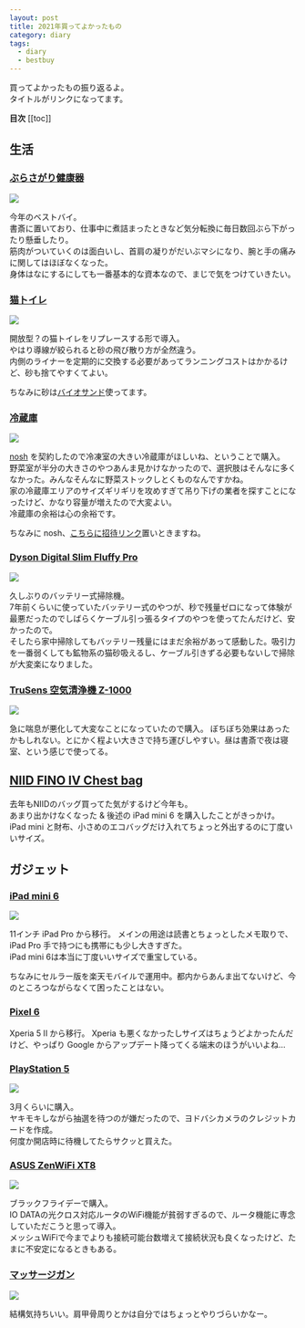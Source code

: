 ```yaml
---
layout: post
title: 2021年買ってよかったもの
category: diary
tags:
  - diary
  - bestbuy
---
```



買ってよかったもの振り返るよ。  
タイトルがリンクになってます。

**目次**
[[toc]]

## 生活

### [ぶらさがり健康器](https://amzn.to/3eAQlN1)

<a href="https://www.amazon.co.jp/gp/product/B01N2HZ3N6?ie=UTF8&psc=1&linkCode=li2&tag=yslibr4ry-22&linkId=001097a8a636e208b2e20fd97c28a11a&language=ja_JP&ref_=as_li_ss_il" target="_blank"><img border="0" src="//ws-fe.amazon-adsystem.com/widgets/q?_encoding=UTF8&ASIN=B01N2HZ3N6&Format=_SL160_&ID=AsinImage&MarketPlace=JP&ServiceVersion=20070822&WS=1&tag=yslibr4ry-22&language=ja_JP" ></a><img src="https://ir-jp.amazon-adsystem.com/e/ir?t=yslibr4ry-22&language=ja_JP&l=li2&o=9&a=B01N2HZ3N6" width="1" height="1" border="0" alt="" style="border:none !important; margin:0px !important;" />

今年のベストバイ。  
書斎に置いており、仕事中に煮詰まったときなど気分転換に毎日数回ぶら下がったり懸垂したり。  
筋肉がついていくのは面白いし、首肩の凝りがだいぶマシになり、腕と手の痛みに関してはほぼなくなった。  
身体はなにするにしても一番基本的な資本なので、まじで気をつけていきたい。

### [猫トイレ](https://amzn.to/32MIPMk)

<a href="https://www.amazon.co.jp/%E3%83%A2%E3%83%87%E3%82%B3-modko-MOD-012-%E3%83%95%E3%83%AA%E3%83%83%E3%83%97%E3%83%AA%E3%82%BF%E3%83%BC%E3%83%9C%E3%83%83%E3%82%AF%E3%82%B9-%E3%83%9B%E3%83%AF%E3%82%A4%E3%83%88/dp/B009UWMLC4?__mk_ja_JP=%E3%82%AB%E3%82%BF%E3%82%AB%E3%83%8A&crid=D69KJ6FTQRAC&keywords=modkat&qid=1640872517&sprefix=modkat%2Caps%2C182&sr=8-9&linkCode=li2&tag=yslibr4ry-22&linkId=6ba76e8d7468eaf308648631abc98e4a&language=ja_JP&ref_=as_li_ss_il" target="_blank"><img border="0" src="//ws-fe.amazon-adsystem.com/widgets/q?_encoding=UTF8&ASIN=B009UWMLC4&Format=_SL160_&ID=AsinImage&MarketPlace=JP&ServiceVersion=20070822&WS=1&tag=yslibr4ry-22&language=ja_JP" ></a><img src="https://ir-jp.amazon-adsystem.com/e/ir?t=yslibr4ry-22&language=ja_JP&l=li2&o=9&a=B009UWMLC4" width="1" height="1" border="0" alt="" style="border:none !important; margin:0px !important;" />

開放型？の猫トイレをリプレースする形で導入。  
やはり導線が絞られると砂の飛び散り方が全然違う。  
内側のライナーを定期的に交換する必要があってランニングコストはかかるけど、砂も捨てやすくてよい。

ちなみに砂は[バイオサンド](https://amzn.to/3Jw7wOc)使ってます。

### [冷蔵庫](https://amzn.to/3FWwKmN)

<a href="https://www.amazon.co.jp/%E3%82%B7%E3%83%A3%E3%83%BC%E3%83%97-SHARP-%E3%83%97%E3%83%A9%E3%82%BA%E3%83%9E%E3%82%AF%E3%83%A9%E3%82%B9%E3%82%BF%E3%83%BC-%E8%A6%B3%E9%9F%B3%E9%96%8B%E3%81%8D%E3%83%BB%E3%83%95%E3%83%AC%E3%83%B3%E3%83%81%E3%83%89%E3%82%A2-SJ-X504H-T/dp/B091YYB2PJ?keywords=%E3%82%B7%E3%83%A3%E3%83%BC%E3%83%97+%E5%86%B7%E8%94%B5%E5%BA%AB+sj-x504h-t&qid=1640878512&sprefix=%E5%86%B7%E8%94%B5%E5%BA%AB+x50%2Caps%2C218&sr=8-5&linkCode=li2&tag=yslibr4ry-22&linkId=521c1867c1565518d662a805c760804f&language=ja_JP&ref_=as_li_ss_il" target="_blank"><img border="0" src="//ws-fe.amazon-adsystem.com/widgets/q?_encoding=UTF8&ASIN=B091YYB2PJ&Format=_SL160_&ID=AsinImage&MarketPlace=JP&ServiceVersion=20070822&WS=1&tag=yslibr4ry-22&language=ja_JP" ></a><img src="https://ir-jp.amazon-adsystem.com/e/ir?t=yslibr4ry-22&language=ja_JP&l=li2&o=9&a=B091YYB2PJ" width="1" height="1" border="0" alt="" style="border:none !important; margin:0px !important;" />

[nosh](https://nosh.jp) を契約したので冷凍室の大きい冷蔵庫がほしいね、ということで購入。  
野菜室が半分の大きさのやつあんま見かけなかったので、選択肢はそんなに多くなかった。みんなそんなに野菜ストックしとくものなんですかね。  
家の冷蔵庫エリアのサイズギリギリを攻めすぎて吊り下げの業者を探すことになったけど、かなり容量が増えたので大変よい。  
冷蔵庫の余裕は心の余裕です。

ちなみに nosh、[こちらに招待リンク](https://nosh.jp/share/friend-202103/Jvf8w)置いときますね。

### [Dyson Digital Slim Fluffy Pro](https://amzn.to/3z8Lr3r)

<a href="https://www.amazon.co.jp/%E3%83%80%E3%82%A4%E3%82%BD%E3%83%B3-%E3%82%B9%E3%83%86%E3%82%A3%E3%83%83%E3%82%AF%E3%82%AF%E3%83%AA%E3%83%BC%E3%83%8A%E3%83%BC-SV12MHYE-%E3%83%80%E3%82%A4%E3%82%BD%E3%83%B3%E3%82%B5%E3%82%A4%E3%82%AF%E3%83%AD%E3%83%B3V10%E3%83%A2%E3%83%BC%E3%82%BF%E3%83%BC%E3%83%98%E3%83%83%E3%83%89-%E3%82%A4%E3%82%A8%E3%83%AD%E3%83%BC/dp/B099ZSGN2L?__mk_ja_JP=%E3%82%AB%E3%82%BF%E3%82%AB%E3%83%8A&crid=1L25KTNSWJV00&keywords=Dyson+digital+slim&qid=1640873086&s=home&sprefix=dyson+digital+slim%2Ckitchen%2C169&sr=1-4&linkCode=li2&tag=yslibr4ry-22&linkId=cc08ecea7cc5767235df6a701968651c&language=ja_JP&ref_=as_li_ss_il" target="_blank"><img border="0" src="//ws-fe.amazon-adsystem.com/widgets/q?_encoding=UTF8&ASIN=B099ZSGN2L&Format=_SL160_&ID=AsinImage&MarketPlace=JP&ServiceVersion=20070822&WS=1&tag=yslibr4ry-22&language=ja_JP" ></a><img src="https://ir-jp.amazon-adsystem.com/e/ir?t=yslibr4ry-22&language=ja_JP&l=li2&o=9&a=B099ZSGN2L" width="1" height="1" border="0" alt="" style="border:none !important; margin:0px !important;" />

久しぶりのバッテリー式掃除機。  
7年前くらいに使っていたバッテリー式のやつが、秒で残量ゼロになって体験が最悪だったのでしばらくケーブル引っ張るタイプのやつを使ってたんだけど、安かったので。  
そしたら家中掃除してもバッテリー残量にはまだ余裕があって感動した。吸引力を一番弱くしても鉱物系の猫砂吸えるし、ケーブル引きずる必要もないしで掃除が大変楽になりました。

### [TruSens 空気清浄機 Z-1000](https://amzn.to/3pH7oUe)

<a href="https://www.amazon.co.jp/TruSens-%E7%A9%BA%E6%B0%97%E6%B8%85%E6%B5%84%E6%A9%9F-Z-1000-%E3%80%902%E5%B9%B4%E4%BF%9D%E8%A8%BC%E3%80%91-%E3%82%AB%E3%83%BC%E3%83%9C%E3%83%B3%E3%83%95%E3%82%A3%E3%83%AB%E3%82%BF%E3%83%BC%E4%BB%98/dp/B08C2Z8V3N?keywords=trusens+%E7%A9%BA%E6%B0%97%E6%B8%85%E6%B5%84%E6%A9%9F+z-1000&qid=1640878620&sprefix=TruSens%2Caps%2C159&sr=8-6&linkCode=li2&tag=yslibr4ry-22&linkId=2b1b8b7d1d15688e955f552a74670fbc&language=ja_JP&ref_=as_li_ss_il" target="_blank"><img border="0" src="//ws-fe.amazon-adsystem.com/widgets/q?_encoding=UTF8&ASIN=B08C2Z8V3N&Format=_SL160_&ID=AsinImage&MarketPlace=JP&ServiceVersion=20070822&WS=1&tag=yslibr4ry-22&language=ja_JP" ></a><img src="https://ir-jp.amazon-adsystem.com/e/ir?t=yslibr4ry-22&language=ja_JP&l=li2&o=9&a=B08C2Z8V3N" width="1" height="1" border="0" alt="" style="border:none !important; margin:0px !important;" />

急に喘息が悪化して大変なことになっていたので購入。
ぼちぼち効果はあったかもしれない。とにかく程よい大きさで持ち運びしやすい。昼は書斎で夜は寝室、という感じで使ってる。

## [NIID FINO IV Chest bag](https://niid.com/collections/new-product/products/fino-iv)

去年もNIIDのバッグ買ってた気がするけど今年も。  
あまり出かけなくなった & 後述の iPad mini 6 を購入したことがきっかけ。  
iPad mini と財布、小さめのエコバッグだけ入れてちょっと外出するのに丁度いいサイズ。

## ガジェット

### [iPad mini 6](https://amzn.to/3EF6LPg)

<a href="https://www.amazon.co.jp/2021-Apple-iPad-mini-Wi-Fi/dp/B09G96M9LZ?th=1&psc=1&linkCode=li2&tag=yslibr4ry-22&linkId=fa47fb0b43a3f5a802be306ed5d8f134&language=ja_JP&ref_=as_li_ss_il" target="_blank"><img border="0" src="//ws-fe.amazon-adsystem.com/widgets/q?_encoding=UTF8&ASIN=B09G96M9LZ&Format=_SL160_&ID=AsinImage&MarketPlace=JP&ServiceVersion=20070822&WS=1&tag=yslibr4ry-22&language=ja_JP" ></a><img src="https://ir-jp.amazon-adsystem.com/e/ir?t=yslibr4ry-22&language=ja_JP&l=li2&o=9&a=B09G96M9LZ" width="1" height="1" border="0" alt="" style="border:none !important; margin:0px !important;" />

11インチ iPad Pro から移行。
メインの用途は読書とちょっとしたメモ取りで、iPad Pro 手で持つにも携帯にも少し大きすぎた。  
iPad mini 6は本当に丁度いいサイズで重宝している。

ちなみにセルラー版を楽天モバイルで運用中。都内からあんま出てないけど、今のところつながらなくて困ったことはない。

### [Pixel 6](https://store.google.com/jp/product/pixel_6?hl=ja)

Xperia 5 II から移行。
Xperia も悪くなかったしサイズはちょうどよかったんだけど、やっぱり Google からアップデート降ってくる端末のほうがいいよね…

### [PlayStation 5](https://amzn.to/3t00yv9)

<a href="https://www.amazon.co.jp/%E3%82%BD%E3%83%8B%E3%83%BC%E3%83%BB%E3%82%A4%E3%83%B3%E3%82%BF%E3%83%A9%E3%82%AF%E3%83%86%E3%82%A3%E3%83%96%E3%82%A8%E3%83%B3%E3%82%BF%E3%83%86%E3%82%A4%E3%83%B3%E3%83%A1%E3%83%B3%E3%83%88-PlayStation-5-%E3%83%87%E3%82%B8%E3%82%BF%E3%83%AB%E3%83%BB%E3%82%A8%E3%83%87%E3%82%A3%E3%82%B7%E3%83%A7%E3%83%B3-CFI-1100B01/dp/B09916ZL27?keywords=playstation+5&qid=1640873465&sprefix=Plays%2Caps%2C180&sr=8-4&linkCode=li2&tag=yslibr4ry-22&linkId=42ce208f46a75ee68b79b730e5505555&language=ja_JP&ref_=as_li_ss_il" target="_blank"><img border="0" src="//ws-fe.amazon-adsystem.com/widgets/q?_encoding=UTF8&ASIN=B09916ZL27&Format=_SL160_&ID=AsinImage&MarketPlace=JP&ServiceVersion=20070822&WS=1&tag=yslibr4ry-22&language=ja_JP" ></a><img src="https://ir-jp.amazon-adsystem.com/e/ir?t=yslibr4ry-22&language=ja_JP&l=li2&o=9&a=B09916ZL27" width="1" height="1" border="0" alt="" style="border:none !important; margin:0px !important;" />

3月くらいに購入。  
ヤキモキしながら抽選を待つのが嫌だったので、ヨドバシカメラのクレジットカードを作成。  
何度か開店時に待機してたらサクッと買えた。

### [ASUS ZenWiFi XT8](https://amzn.to/3Jo1Eqd)

<a href="https://www.amazon.co.jp/574Mbps-%E3%83%88%E3%83%A9%E3%82%A4%E3%83%90%E3%83%B3%E3%83%89%E3%83%A1%E3%83%83%E3%82%B7%E3%83%A5-ZenWiFi-XT8-Nintendo/dp/B084CCS93V?__mk_ja_JP=%E3%82%AB%E3%82%BF%E3%82%AB%E3%83%8A&crid=MN15MI2IC7ZQ&keywords=XT8&qid=1640878692&sprefix=xt8%2Caps%2C184&sr=8-3-spons&psc=1&spLa=ZW5jcnlwdGVkUXVhbGlmaWVyPUEzOVJKMjkyNVZUVExIJmVuY3J5cHRlZElkPUEwNjEwMDM2MTU5WFZSVUhCNzJVNyZlbmNyeXB0ZWRBZElkPUEzVUhVSEEzTlk4QUI4JndpZGdldE5hbWU9c3BfYXRmJmFjdGlvbj1jbGlja1JlZGlyZWN0JmRvTm90TG9nQ2xpY2s9dHJ1ZQ%3D%3D&linkCode=li2&tag=yslibr4ry-22&linkId=e238add3b01496876bb7bdf244a28cce&language=ja_JP&ref_=as_li_ss_il" target="_blank"><img border="0" src="//ws-fe.amazon-adsystem.com/widgets/q?_encoding=UTF8&ASIN=B084CCS93V&Format=_SL160_&ID=AsinImage&MarketPlace=JP&ServiceVersion=20070822&WS=1&tag=yslibr4ry-22&language=ja_JP" ></a><img src="https://ir-jp.amazon-adsystem.com/e/ir?t=yslibr4ry-22&language=ja_JP&l=li2&o=9&a=B084CCS93V" width="1" height="1" border="0" alt="" style="border:none !important; margin:0px !important;" />

ブラックフライデーで購入。  
IO DATAの光クロス対応ルータのWiFi機能が貧弱すぎるので、ルータ機能に専念していただこうと思って導入。  
メッシュWiFiで今までよりも接続可能台数増えて接続状況も良くなったけど、たまに不安定になるときもある。

### [マッサージガン](https://amzn.to/3Jt3rtU)

<a href="https://www.amazon.co.jp/%E5%89%B5%E9%80%9A%E3%83%A1%E3%83%87%E3%82%A3%E3%82%AB%E3%83%AB-%E3%83%88%E3%83%BC%E3%82%BF%E3%83%AB%E3%83%9C%E3%83%87%E3%82%A3%E3%82%B1%E3%82%A2-MYTREX-MT-RBN20G-%E9%9B%BB%E6%B0%97%E3%83%9E%E3%83%83%E3%82%B5%E3%83%BC%E3%82%B8%E5%99%A8/dp/B09GB32HRS?__mk_ja_JP=%E3%82%AB%E3%82%BF%E3%82%AB%E3%83%8A&crid=XE2SPTMO6BWE&keywords=%E3%83%9E%E3%83%83%E3%82%B5%E3%83%BC%E3%82%B8%E3%82%AC%E3%83%B3&qid=1640872781&sprefix=%E3%83%9E%E3%83%83%E3%82%B5%E3%83%BC%E3%82%B8%E3%82%AC%E3%83%B3%2Caps%2C210&sr=8-2-spons&psc=1&spLa=ZW5jcnlwdGVkUXVhbGlmaWVyPUE3NUM1WUxWUkVaTzcmZW5jcnlwdGVkSWQ9QTA4NDA0MDIzMTJPQ1pHTE8xQlhUJmVuY3J5cHRlZEFkSWQ9QTNTVEFVQjQ3QVBLUkkmd2lkZ2V0TmFtZT1zcF9hdGYmYWN0aW9uPWNsaWNrUmVkaXJlY3QmZG9Ob3RMb2dDbGljaz10cnVl&linkCode=li2&tag=yslibr4ry-22&linkId=55fffab22eb5db8e722685324fd4cae0&language=ja_JP&ref_=as_li_ss_il" target="_blank"><img border="0" src="//ws-fe.amazon-adsystem.com/widgets/q?_encoding=UTF8&ASIN=B09GB32HRS&Format=_SL160_&ID=AsinImage&MarketPlace=JP&ServiceVersion=20070822&WS=1&tag=yslibr4ry-22&language=ja_JP" ></a><img src="https://ir-jp.amazon-adsystem.com/e/ir?t=yslibr4ry-22&language=ja_JP&l=li2&o=9&a=B09GB32HRS" width="1" height="1" border="0" alt="" style="border:none !important; margin:0px !important;" />

結構気持ちいい。肩甲骨周りとかは自分ではちょっとやりづらいかなー。
